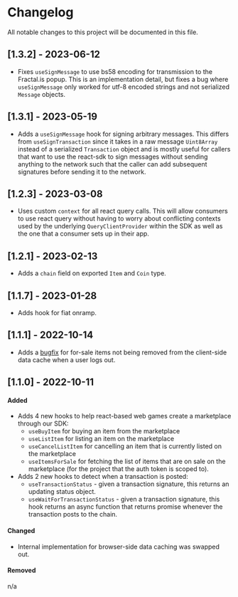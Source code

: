 # Changelog

All notable changes to this project will be documented in this file.

## [1.3.2] - 2023-06-12

- Fixes `useSignMessage` to use bs58 encoding for transmission to the Fractal.is
  popup. This is an implementation detail, but fixes a bug where
  `useSignMessage` only worked for utf-8 encoded strings and not serialized
  `Message` objects.

## [1.3.1] - 2023-05-19

- Adds a `useSignMessage` hook for signing arbitrary messages. This differs from
  `useSignTransaction` since it takes in a raw message `Uint8Array` instead of
  a serialized `Transaction` object and is mostly useful for callers that
  want to use the react-sdk to sign messages without sending anything to the
  network such that the caller can add subsequent signatures before sending it
  to the network.

## [1.2.3] - 2023-03-08

- Uses custom `context` for all react query calls. This will allow consumers to
  use react query without having to worry about conflicting contexts used by
  the underlying `QueryClientProvider` within the SDK as well as the one that a
  consumer sets up in their app.

## [1.2.1] - 2023-02-13

- Adds a `chain` field on exported `Item` and `Coin` type.

## [1.1.7] - 2023-01-28

- Adds hook for fiat onramp.

## [1.1.1] - 2022-10-14

- Adds a [bugfix](https://github.com/fractalwagmi/react-sdk/issues/100) for for-sale items not being removed from the client-side data cache when a user logs out.

## [1.1.0] - 2022-10-11

#### Added

- Adds 4 new hooks to help react-based web games create a marketplace through
  our SDK:
  - `useBuyItem` for buying an item from the marketplace
  - `useListItem` for listing an item on the marketplace
  - `useCancelListItem` for cancelling an item that is currently listed on the marketplace
  - `useItemsForSale` for fetching the list of items that are on sale on the
    marketplace (for the project that the auth token is scoped to).
- Adds 2 new hooks to detect when a transaction is posted:
  - `useTransactionStatus` - given a transaction signature, this returns an
    updating status object.
  - `useWaitForTransactionStatus` - given a transaction signature, this hook
    returns an async function that returns promise whenever the transaction
    posts to the chain.

#### Changed

- Internal implementation for browser-side data caching was swapped out.

#### Removed

n/a
